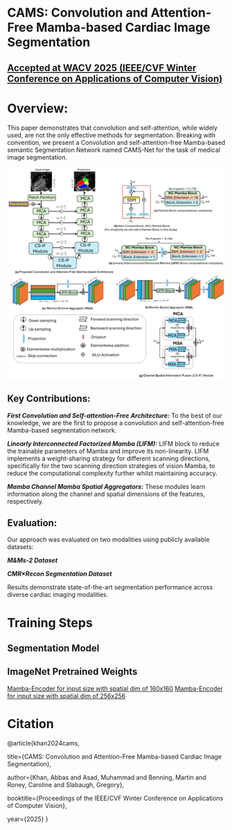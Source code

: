 # CAMS: Convolution and Attention-Free Mamba-based Cardiac Image Segmentation

## [Accepted at WACV 2025 (IEEE/CVF Winter Conference on Applications of Computer Vision)](https://wacv2025.thecvf.com/)


# Overview:
This paper demonstrates that convolution and self-attention, while widely used, are not the only effective methods for segmentation. Breaking with convention, we present a Convolution and self-attention-free Mamba-based semantic Segmentation Network named CAMS-Net for the task of medical image segmentation.

![image](https://github.com/kabbas570/CAMS-Net/blob/052ac53b678a907be29aaca6b4abdd7dbd973d7a/figures/main_r2.png)

## Key Contributions:
***First Convolution and Self-attention-Free Architecture:*** To the best of our knowledge, we are the first to propose a convolution and self-attention-free Mamba-based segmentation network. 

***Linearly Interconnected Factorized Mamba (LIFM):***  LIFM block to reduce the trainable parameters of Mamba and improve its non-linearity. LIFM implements a weight-sharing strategy for different scanning directions, specifically for the two scanning direction strategies of vision Mamba, to reduce the computational complexity further whilst maintaining accuracy.

***Mamba Channel Mamba Spatial Aggregators:***   These modules learn information along the channel and spatial dimensions of the features, respectively.

## Evaluation:
Our approach was evaluated on two modalities using publicly available datasets:

***M&Ms-2 Dataset***

***CMR×Recon Segmentation Dataset***

Results demonstrate state-of-the-art segmentation performance across diverse cardiac imaging modalities.

# Training Steps

## Segmentation Model 

## ImageNet Pretrained Weights

[Mamba-Encoder for input size with spatial dim of 160x160](https://drive.google.com/open?id=1IMmrYufVxRek3sVfrY1FZDax0NVpQy7g&usp=drive_copy)
[Mamba-Encoder for input size with spatial dim of 256x256](https://drive.google.com/open?id=1zmxagS6x7_osxNpoQxICSvNltVuNxJTC&usp=drive_copy)





# Citation
@article{khan2024cams,

  title={CAMS: Convolution and Attention-Free Mamba-based Cardiac Image Segmentation},
  
  author={Khan, Abbas and Asad, Muhammad and Benning, Martin and Roney, Caroline and Slabaugh, Gregory},
  
  booktitle={Proceedings of the IEEE/CVF Winter Conference on Applications of Computer Vision},
  
  year={2025}
}

